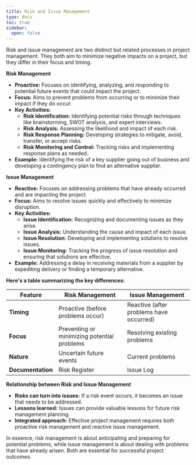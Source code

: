```yaml
---
title: Risk and Issue Management
type: docs
toc: true
sidebar:
  open: false
---
```

Risk and issue management are two distinct but related processes in project management. They both aim to minimize negative impacts on a project, but they differ in their focus and timing.

**Risk Management**

*   **Proactive:** Focuses on identifying, analyzing, and responding to potential future events that could impact the project.
*   **Focus:** Aims to prevent problems from occurring or to minimize their impact if they do occur.
*   **Key Activities:**
    *   **Risk Identification:** Identifying potential risks through techniques like brainstorming, SWOT analysis, and expert interviews.
    *   **Risk Analysis:** Assessing the likelihood and impact of each risk.
    *   **Risk Response Planning:** Developing strategies to mitigate, avoid, transfer, or accept risks.
    *   **Risk Monitoring and Control:** Tracking risks and implementing response plans as needed.
*   **Example:** Identifying the risk of a key supplier going out of business and developing a contingency plan to find an alternative supplier.

**Issue Management**

*   **Reactive:** Focuses on addressing problems that have already occurred and are impacting the project.
*   **Focus:** Aims to resolve issues quickly and effectively to minimize disruption.
*   **Key Activities:**
    *   **Issue Identification:** Recognizing and documenting issues as they arise.
    *   **Issue Analysis:** Understanding the cause and impact of each issue.
    *   **Issue Resolution:** Developing and implementing solutions to resolve issues.
    *   **Issue Monitoring:** Tracking the progress of issue resolution and ensuring that solutions are effective.
*   **Example:** Addressing a delay in receiving materials from a supplier by expediting delivery or finding a temporary alternative.

**Here's a table summarizing the key differences:**

| Feature          | Risk Management                               | Issue Management                             |
|-----------------|-----------------------------------------------|---------------------------------------------|
| **Timing**        | Proactive (before problems occur)              | Reactive (after problems have occurred)     |
| **Focus**        | Preventing or minimizing potential problems   | Resolving existing problems                 |
| **Nature**        | Uncertain future events                      | Current problems                           |
| **Documentation** | Risk Register                               | Issue Log                                  |

**Relationship between Risk and Issue Management**

*   **Risks can turn into issues:** If a risk event occurs, it becomes an issue that needs to be addressed.
*   **Lessons learned:** Issues can provide valuable lessons for future risk management planning.
*   **Integrated approach:** Effective project management requires both proactive risk management and reactive issue management.

In essence, risk management is about anticipating and preparing for potential problems, while issue management is about dealing with problems that have already arisen. Both are essential for successful project outcomes.

